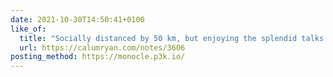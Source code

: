 ```yaml
---
date: 2021-10-30T14:50:41+0100
like_of:
  title: "Socially distanced by 50 km, but enjoying the splendid talks of #…"
  url: https://calumryan.com/notes/3606
posting_method: https://monocle.p3k.io/
---
```

